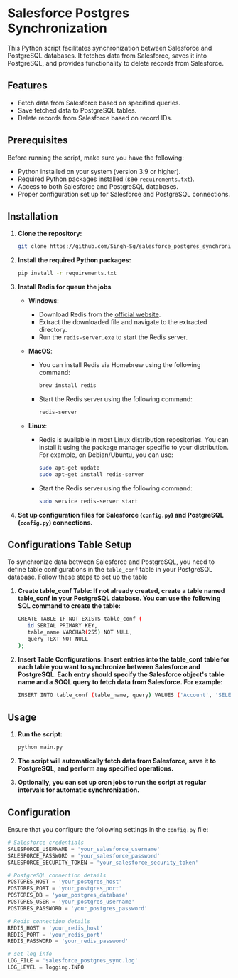 # Salesforce Postgres Synchronization

This Python script facilitates synchronization between Salesforce and PostgreSQL databases. It fetches data from Salesforce, saves it into PostgreSQL, and provides functionality to delete records from Salesforce.

## Features

- Fetch data from Salesforce based on specified queries.
- Save fetched data to PostgreSQL tables.
- Delete records from Salesforce based on record IDs.

## Prerequisites

Before running the script, make sure you have the following:

- Python installed on your system (version 3.9 or higher).
- Required Python packages installed (see `requirements.txt`).
- Access to both Salesforce and PostgreSQL databases.
- Proper configuration set up for Salesforce and PostgreSQL connections.

## Installation

1. **Clone the repository:**

    ```bash
    git clone https://github.com/Singh-Sg/salesforce_postgres_synchronization.git
    ```

2. **Install the required Python packages:**

    ```bash
    pip install -r requirements.txt
    ```

3. **Install Redis for queue the jobs**
    - **Windows**: 
      - Download Redis from the [official website](https://redis.io/download).
      - Extract the downloaded file and navigate to the extracted directory.
      - Run the `redis-server.exe` to start the Redis server.

    - **MacOS**:
      - You can install Redis via Homebrew using the following command:
        ```bash
        brew install redis
        ```
      - Start the Redis server using the following command:
        ```bash
        redis-server
        ```
    - **Linux**:
      - Redis is available in most Linux distribution repositories. You can install it using the package manager specific to your distribution. For example, on Debian/Ubuntu, you can use:
        ```bash
        sudo apt-get update
        sudo apt-get install redis-server
        ```
      - Start the Redis server using the following command:
        ```bash
        sudo service redis-server start
        ```

3. **Set up configuration files for Salesforce (`config.py`) and PostgreSQL (`config.py`) connections.**

## Configurations Table Setup
To synchronize data between Salesforce and PostgreSQL, you need to define table configurations in the `table_conf` table in your PostgreSQL database. Follow these steps to set up the table 
1. **Create table_conf Table: If not already created, create a table named table_conf in your PostgreSQL database. You can use the following SQL command to create the table:**
     ```bash
     CREATE TABLE IF NOT EXISTS table_conf (
        id SERIAL PRIMARY KEY,
        table_name VARCHAR(255) NOT NULL,
        query TEXT NOT NULL
    );
     ```
2. **Insert Table Configurations: Insert entries into the table_conf table for each table you want to synchronize between Salesforce and PostgreSQL. Each entry should specify the Salesforce object's table name and a SOQL query to fetch data from Salesforce. For example:**
    ```bash
    INSERT INTO table_conf (table_name, query) VALUES ('Account', 'SELECT Id, Name FROM Account');
    ```

## Usage

1. **Run the script:**

    ```bash
    python main.py
    ```

2. **The script will automatically fetch data from Salesforce, save it to PostgreSQL, and perform any specified operations.**

3. **Optionally, you can set up cron jobs to run the script at regular intervals for automatic synchronization.**

## Configuration

Ensure that you configure the following settings in the `config.py` file:

```python
# Salesforce credentials
SALESFORCE_USERNAME = 'your_salesforce_username'
SALESFORCE_PASSWORD = 'your_salesforce_password'
SALESFORCE_SECURITY_TOKEN = 'your_salesforce_security_token'

# PostgreSQL connection details
POSTGRES_HOST = 'your_postgres_host'
POSTGRES_PORT = 'your_postgres_port'
POSTGRES_DB = 'your_postgres_database'
POSTGRES_USER = 'your_postgres_username'
POSTGRES_PASSWORD = 'your_postgres_password'

# Redis connection details
REDIS_HOST = 'your_redis_host'
REDIS_PORT = 'your_redis_port'
REDIS_PASSWORD = 'your_redis_password'

# set log info
LOG_FILE = 'salesforce_postgres_sync.log'
LOG_LEVEL = logging.INFO